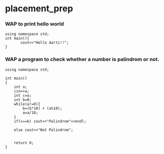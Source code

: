 # placement_prep
### WAP to print hello world
``` #include<iostream>
using namespace std;
int main(){
       cout<<"Hello Aarti!!";
}
```
### WAP a program to check whether a number is  palindrom or not.
``` #include <bits/stdc++.h>
using namespace std;

int main()
{
    int a;
    cin>>a;
    int c=a;
    int b=0;
    while(a!=0){
        b=(b*10) + (a%10);
        a=a/10;
    }
    if(c==b) cout<<"Palindrom"<<endl;
        
    else cout<<"Not Palindrom";

    
    return 0;
}
```
